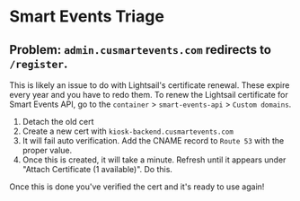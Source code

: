 # Smart Events Triage

## Problem: `admin.cusmartevents.com` redirects to `/register`.

This is likely an issue to do with Lightsail's certificate renewal. These expire every year and you have to redo them. To renew the Lightsail certificate for Smart Events API, go to the `container` > `smart-events-api` > `Custom domains`. 
1. Detach the old cert
2. Create a new cert with `kiosk-backend.cusmartevents.com`
3. It will fail auto verification. Add the CNAME record to `Route 53` with the proper value.
4. Once this is created, it will take a minute. Refresh until it appears under "Attach Certificate (1 available)". Do this.

Once this is done you've verified the cert and it's ready to use again!